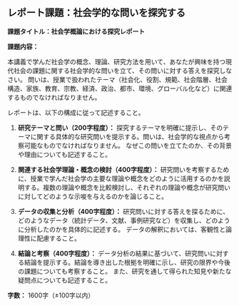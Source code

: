 ## レポート課題：社会学的な問いを探究する

**課題タイトル：社会学概論における探究レポート**

**課題内容：**

本講義で学んだ社会学の概念、理論、研究方法を用いて、あなたが興味を持つ現代社会の課題に関する社会学的な問いを立て、その問いに対する答えを探究しなさい。  問いは、授業で扱われたテーマ（社会化、役割、規範、社会階層、社会構造、家族、教育、宗教、経済、政治、都市、環境、グローバル化など）に関連するものでなければなりません。

レポートは、以下の構成に従って記述すること。

1. **研究テーマと問い（200字程度）：**  探究するテーマを明確に提示し、そのテーマに関する具体的な研究問いを提示する。問いは、社会学的な視点から考察可能なものでなければなりません。  なぜこの問いを立てたのか、その背景や理由についても記述すること。

2. **関連する社会学理論・概念の検討（400字程度）：**  研究問いを考察するために、授業で学んだ社会学の主要な理論や概念をどのように活用するのかを説明する。複数の理論や概念を比較検討し、それぞれの理論や概念が研究問いに対してどのような示唆を与えるのかを論じること。

3. **データの収集と分析（400字程度）：**  研究問いに対する答えを探るために、どのようなデータ（統計データ、文献、事例研究など）を収集し、どのように分析したのかを具体的に記述する。  データの解釈においては、客観性と論理性に配慮すること。

4. **結論と考察（400字程度）：**  データ分析の結果に基づいて、研究問いに対する結論を提示する。結論を導き出した根拠を明確に示し、研究の限界や今後の課題についても考察すること。  また、研究を通して得られた知見や新たな疑問点についても記述すること。

**字数：** 1600字（±100字以内）
